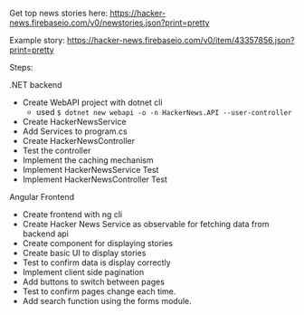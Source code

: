 Get top news stories here: https://hacker-news.firebaseio.com/v0/newstories.json?print=pretty

Example story: https://hacker-news.firebaseio.com/v0/item/43357856.json?print=pretty

Steps:

.NET backend

- Create WebAPI project with dotnet cli
  - used `$ dotnet new webapi -o -n HackerNews.API --user-controller`
- Create HackerNewsService
- Add Services to program.cs
- Create HackerNewsController
- Test the controller
- Implement the caching mechanism
- Implement HackerNewsService Test
- Implement HackerNewsController Test

Angular Frontend

- Create frontend with ng cli
- Create Hacker News Service as observable for fetching data from backend api
- Create component for displaying stories
- Create basic UI to display stories
- Test to confirm data is display correctly
- Implement client side pagination
- Add buttons to switch between pages
- Test to confirm pages change each time.
- Add search function using the forms module.
